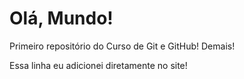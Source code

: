 # Olá, Mundo!

 Primeiro repositório do Curso de Git e GitHub! Demais!

Essa linha eu adicionei diretamente no site!
